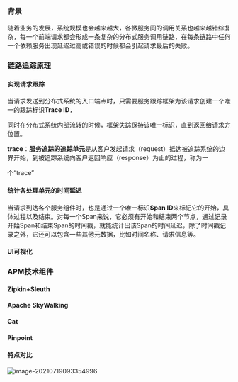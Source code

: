 ### 背景

随着业务的发展，系统规模也会越来越大，各微服务间的调用关系也越来越错综复杂，每一个前端请求都会形成一条复杂的分布式服务调用链路，在每条链路中任何一个依赖服务出现延迟过高或错误的时候都会引起请求最后的失败。

### 链路追踪原理

#### 实现请求跟踪

当请求发送到分布式系统的入口端点时，只需要服务跟踪框架为该请求创建一个唯一的跟踪标识**Trace ID**，

同时在分布式系统内部流转的时候，框架失踪保持该唯一标识，直到返回给请求方位置。

**trace**：**服务追踪的追踪单元**是从客户发起请求（request）抵达被追踪系统的边界开始，到被追踪系统向客户返回响应（response）为止的过程，称为一

个“trace”

#### 统计各处理单元的时间延迟

当请求到达各个服务组件时，也是通过一个唯一标识**Span ID**来标记它的开始，具体过程以及结束。对每一个Span来说，它必须有开始和结束两个节点，通过记录开始Span和结束Span的时间戳，就能统计出该Span的时间延迟，除了时间戳记录之外，它还可以包含一些其他元数据，比如时间名称、请求信息等。

#### UI可视化



### APM技术组件

#### Zipkin+Sleuth

#### Apache SkyWalking

#### Cat

#### Pinpoint

#### 特点对比



![image-20210719093354996](https://gitee.com/fengzhenbing/picgo/raw/master/image-20210719093354996.png)